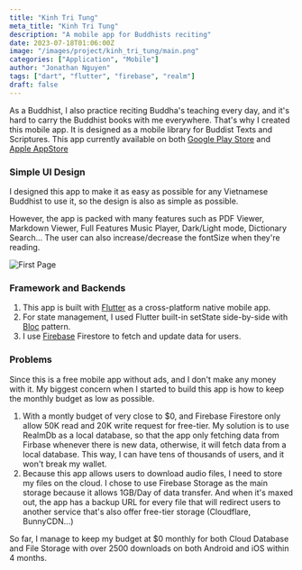 ```yaml
---
title: "Kinh Tri Tung"
meta_title: "Kinh Tri Tung"
description: "A mobile app for Buddhists reciting"
date: 2023-07-18T01:06:00Z
image: "/images/project/kinh_tri_tung/main.png"
categories: ["Application", "Mobile"]
author: "Jonathan Nguyen"
tags: ["dart", "flutter", "firebase", "realm"]
draft: false
---
```

As a Buddhist, I also practice reciting Buddha's teaching every day, and it's hard to carry the Buddhist books with me everywhere. That's why I created this mobile app.  It is designed as a mobile library for Buddist Texts and Scriptures. 
This app currently available on both [Google Play Store](https://play.google.com/store/apps/details?id=one.rollingst.kinh_tri_tung) and [Apple AppStore](https://apps.apple.com/us/app/kinh-tr%C3%AC-t%E1%BB%A5ng/id1670489805)


### Simple UI Design

I designed this app to make it as easy as possible for any Vietnamese Buddhist to use it, so the design is also as simple as possible.

However, the app is packed with many features such as PDF Viewer, Markdown Viewer, Full Features Music Player, Dark/Light mode, Dictionary Search...
The user can also increase/decrease the fontSize when they're reading.

![First Page](/images/project/kinh_tri_tung/1st_screen.png)

### Framework and Backends
1. This app is built with [Flutter](https://flutter.dev/) as a cross-platform native mobile app.
2. For state management, I used Flutter built-in setState side-by-side with [Bloc](https://bloclibrary.dev/#/) pattern.
3. I use [Firebase](https://firebase.google.com/) Firestore to fetch and update data for users. 


### Problems
Since this is a free mobile app without ads, and I don't make any money with it. My biggest concern when I started to build this app is how to keep the monthly budget as low as possible.

1. With a montly budget of very close to $0, and Firebase Firestore only allow 50K read and 20K write request for free-tier. My solution is to use RealmDb as a local database, so that the app only fetching data from Firbase whenever there is new data, otherwise, it will fetch data from a local database. This way, I can have tens of thousands of users, and it won't break my wallet.
2. Because this app allows users to download audio files, I need to store my files on the cloud. I chose to use Firebase Storage as the main storage because it allows 1GB/Day of data transfer. And when it's maxed out, the app has a backup URL for every file that will redirect users to another service that's also offer free-tier storage (Cloudflare, BunnyCDN...)

So far, I manage to keep my budget at $0 monthly for both Cloud Database and File Storage with over 2500 downloads on both Android and iOS within 4 months.

